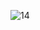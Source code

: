 ![14](https://cloud.githubusercontent.com/assets/16949849/14374391/d66dec40-fd72-11e5-95ab-3324ec613003.JPG)

